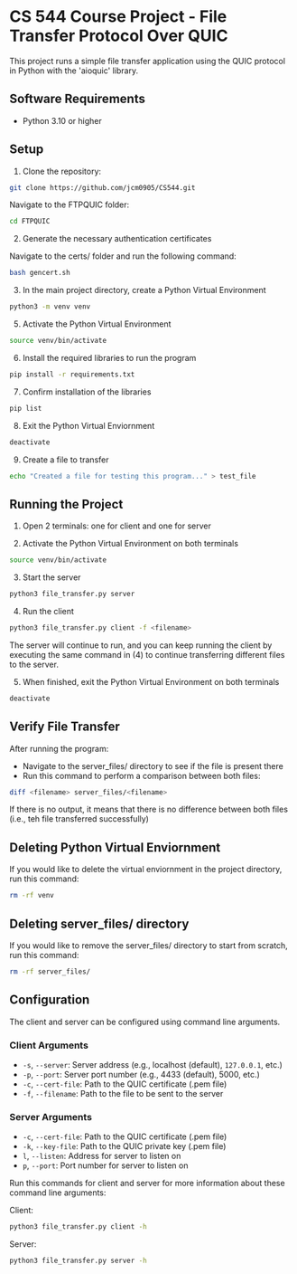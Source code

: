 # CS 544 Course Project - File Transfer Protocol Over QUIC

This project runs a simple file transfer application using the QUIC protocol in Python with the 'aioquic' library.

## Software Requirements

- Python 3.10 or higher

## Setup
1. Clone the repository:
```sh
git clone https://github.com/jcm0905/CS544.git
```
Navigate to the FTPQUIC folder:
```sh
cd FTPQUIC
```

2. Generate the necessary authentication certificates

Navigate to the certs/ folder and run the following command:
```sh
bash gencert.sh
```
3. In the main project directory, create a Python Virtual Environment
```sh
python3 -m venv venv
```

5. Activate the Python Virtual Environment
```sh
source venv/bin/activate
```

6. Install the required libraries to run the program
```sh
pip install -r requirements.txt
```

7. Confirm installation of the libraries
```sh
pip list
```

8. Exit the Python Virtual Enviornment
```sh
deactivate
```

9. Create a file to transfer
```sh
echo "Created a file for testing this program..." > test_file
```


## Running the Project

1. Open 2 terminals: one for client and one for server

2. Activate the Python Virtual Environment on both terminals
```sh
source venv/bin/activate
```

3. Start the server
```sh
python3 file_transfer.py server
```

4. Run the client
```sh
python3 file_transfer.py client -f <filename>
```

The server will continue to run, and you can keep running the client by executing the same command in (4) to continue transferring different files to the server.

5. When finished, exit the Python Virtual Environment on both terminals
```sh
deactivate
```

## Verify File Transfer

After running the program:
- Navigate to the server_files/ directory to see if the file is present there
- Run this command to perform a comparison between both files:
```sh
diff <filename> server_files/<filename>
```

If there is no output, it means that there is no difference between both files (i.e., teh file transferred successfully)

## Deleting Python Virtual Enviornment

If you would like to delete the virtual enviornment in the project directory, run this command:
```sh
rm -rf venv
```


## Deleting server_files/ directory

If you would like to remove the server_files/ directory to start from scratch, run this command:
```sh
rm -rf server_files/
```

## Configuration

The client and server can be configured using command line arguments.

### Client Arguments

- `-s`, `--server`: Server address (e.g., localhost (default), `127.0.0.1`, etc.)
-  `-p`, `--port`: Server port number (e.g., 4433 (default), 5000, etc.)
- `-c`, `--cert-file`: Path to the QUIC certificate (.pem file)
- `-f`, `--filename`: Path to the file to be sent to the server

### Server Arguments

- `-c`, `--cert-file`: Path to the QUIC certificate (.pem file)
- `-k`, `--key-file`: Path to the QUIC private key (.pem file)
- `l`, `--listen`: Address for server to listen on
- `p`, `--port`: Port number for server to listen on

Run this commands for client and server for more information about these command line arguments:

Client:
```sh
python3 file_transfer.py client -h
```

Server:
```sh
python3 file_transfer.py server -h
```
